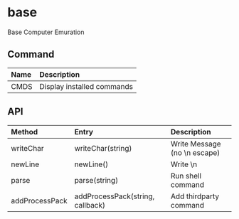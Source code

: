 # base
Base Computer Emuration

## Command
|Name|Description|
|:--|:--|
|CMDS|Display installed commands|

## API
|Method|Entry|Description|
|:--|:--|:--|
|writeChar|writeChar(string)|Write Message (no \n escape)|
|newLine|newLine()|Write \n|
|parse|parse(string)|Run shell command|
|addProcessPack|addProcessPack(string, callback)|Add thirdparty command|